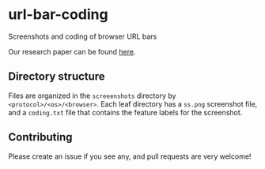 # url-bar-coding
Screenshots and coding of browser URL bars 

Our research paper can be found [here](https://zanema.com/papers/cset19_httpsphishing.pdf).

## Directory structure
Files are organized in the `screeenshots` directory by `<protocol>/<os>/<browser>`. Each leaf directory has a `ss.png` screenshot file, and a `coding.txt` file that contains the feature labels for the screenshot. 

## Contributing
Please create an issue if you see any, and pull requests are very welcome!



